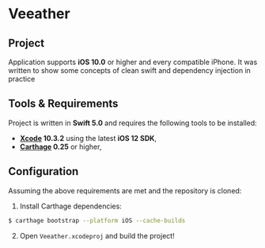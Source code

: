 # Veeather

## Project

Application supports **iOS 10.0** or higher and every compatible iPhone.
It was written to show some concepts of clean swift and dependency injection in practice

## Tools & Requirements

Project is written in **Swift 5.0** and requires the following tools to be installed:

- **[Xcode](https://github.com/KrauseFx/xcode-install) 10.3.2** using the latest **iOS 12 SDK**,
- **[Carthage](https://github.com/Carthage/Carthage) 0.25** or higher,

## Configuration

Assuming the above requirements are met and the repository is cloned:

1. Install Carthage dependencies:

```sh
$ carthage bootstrap --platform iOS --cache-builds
```

2. Open `Veeather.xcodeproj` and build the project!
